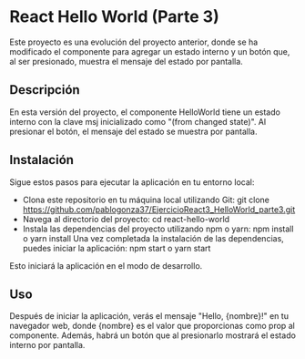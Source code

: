 # React Hello World (Parte 3)
Este proyecto es una evolución del proyecto anterior, donde se ha modificado el componente para agregar un estado interno y un botón que, al ser presionado, muestra el mensaje del estado por pantalla.

## Descripción
En esta versión del proyecto, el componente HelloWorld tiene un estado interno con la clave msj inicializado como "(from changed state)". Al presionar el botón, el mensaje del estado se muestra por pantalla.

## Instalación
Sigue estos pasos para ejecutar la aplicación en tu entorno local:

- Clona este repositorio en tu máquina local utilizando Git: git clone https://github.com/pablogonza37/EjercicioReact3_HelloWorld_parte3.git
- Navega al directorio del proyecto: cd react-hello-world
- Instala las dependencias del proyecto utilizando npm o yarn: npm install o yarn install
Una vez completada la instalación de las dependencias, puedes iniciar la aplicación: npm start o yarn start

Esto iniciará la aplicación en el modo de desarrollo.

## Uso
Después de iniciar la aplicación, verás el mensaje "Hello, {nombre}!" en tu navegador web, donde {nombre} es el valor que proporcionas como prop al componente. Además, habrá un botón que al presionarlo mostrará el estado interno por pantalla.

